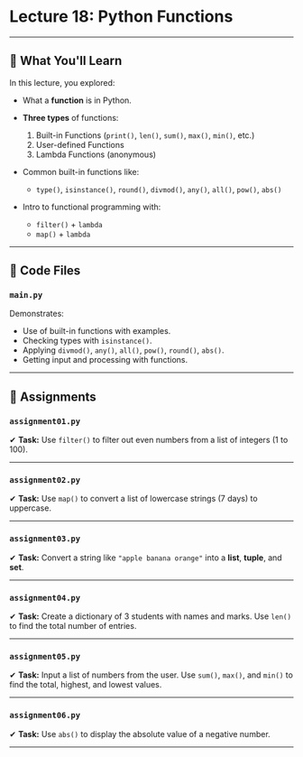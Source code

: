 # Lecture 18: Python Functions

---

## 🔹 What You'll Learn

In this lecture, you explored:

* What a **function** is in Python.

* **Three types** of functions:
  1. Built-in Functions (`print()`, `len()`, `sum()`, `max()`, `min()`, etc.)
  2. User-defined Functions
  3. Lambda Functions (anonymous)

* Common built-in functions like:
  * `type()`, `isinstance()`, `round()`, `divmod()`, `any()`, `all()`, `pow()`, `abs()`

* Intro to functional programming with:
  * `filter()` + `lambda`
  * `map()` + `lambda`

---

## 📁 Code Files

### `main.py`

Demonstrates:

* Use of built-in functions with examples.
* Checking types with `isinstance()`.
* Applying `divmod()`, `any()`, `all()`, `pow()`, `round()`, `abs()`.
* Getting input and processing with functions.

---

## 📝 Assignments

### `assignment01.py`

✔ **Task:** Use `filter()` to filter out even numbers from a list of integers (1 to 100).

---

### `assignment02.py`

✔ **Task:** Use `map()` to convert a list of lowercase strings (7 days) to uppercase.

---

### `assignment03.py`

✔ **Task:** Convert a string like `"apple banana orange"` into a **list**, **tuple**, and **set**.

---

### `assignment04.py`

✔ **Task:** Create a dictionary of 3 students with names and marks. Use `len()` to find the total number of entries.

---

### `assignment05.py`

✔ **Task:** Input a list of numbers from the user. Use `sum()`, `max()`, and `min()` to find the total, highest, and lowest values.

---

### `assignment06.py`

✔ **Task:** Use `abs()` to display the absolute value of a negative number.

---
